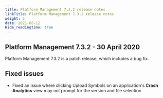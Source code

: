 ```yaml
---
title: Platform Management 7.3.2 release notes
linkTitle: Platform Management 7.3.2 release notes
weight: 5
date: 2021-08-12
Hide_readingtime: true
---
```


## Platform Management 7.3.2 - 30 April 2020

Platform Management 7.3.2 is a patch release, which includes a bug fix.

## Fixed issues

* Fixed an issue where clicking Upload Symbols on an application's **Crash Analytics** view may not prompt for the version and file selection.
